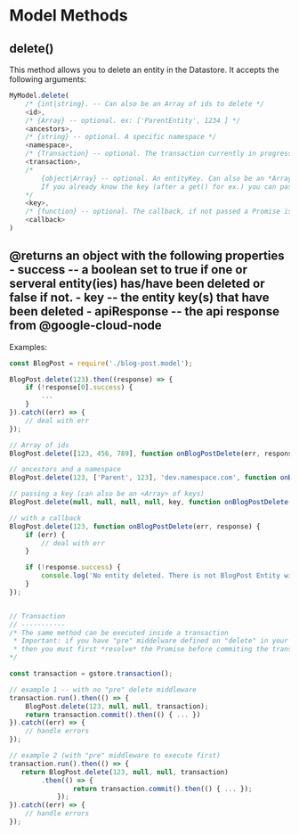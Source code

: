 # Model Methods

## delete()

This method allows you to delete an entity in the Datastore. It accepts the following arguments:

```js
MyModel.delete(
    /* {int|string}. -- Can also be an Array of ids to delete */
    <id>,
    /* {Array} -- optional. ex: ['ParentEntity', 1234 ] */
    <ancestors>,
    /* {string} -- optional. A specific namespace */
    <namespace>,
    /* {Transaction} -- optional. The transaction currently in progress */
    <transaction>,
    /*
        {object|Array} -- optional. An entityKey. Can also be an *Array* of keys.
        If you already know the key (after a get() for ex.) you can pass it here.
    */
    <key>,
    /* {function} -- optional. The callback, if not passed a Promise is returned */
    <callback>
)
```

**@returns** an object with the following properties
    - success -- a boolean set to true if one or serveral entity(ies) has/have been deleted or false if not.
    - key -- the entity key(s) that have been deleted
    - apiResponse -- the api response from @google-cloud-node
---

Examples:

```js
const BlogPost = require('./blog-post.model');

BlogPost.delete(123).then((response) => {
    if (!response[0].success) {
        ...
    }
}).catch((err) => {
    // deal with err
});

// Array of ids
BlogPost.delete([123, 456, 789], function onBlogPostDelete(err, response) {...}

// ancestors and a namespace
BlogPost.delete(123, ['Parent', 123], 'dev.namespace.com', function onBlogPostDelete(err, response) {...}

// passing a key (can also be an <Array> of keys)
BlogPost.delete(null, null, null, null, key, function onBlogPostDelete(err, response) {...}

// with a callback
BlogPost.delete(123, function onBlogPostDelete(err, response) {
    if (err) {
        // deal with err
    }

    if (!response.success) {
        console.log('No entity deleted. There is not BlogPost Entity with the id provided');
    }
});


// Transaction
// -----------
/* The same method can be executed inside a transaction
 * Important: if you have "pre" middelware defined on "delete" in your schema,
 * then you must first *resolve* the Promise before commiting the transaction
*/

const transaction = gstore.transaction();

// example 1 -- with no "pre" delete middleware
transaction.run().then(() => {
    BlogPost.delete(123, null, null, transaction); 
    return transaction.commit().then(() { ... })
}).catch((err) => {
    // handle errors 
});

// example 2 (with "pre" middleware to execute first)
transaction.run().then(() => { 
   return BlogPost.delete(123, null, null, transaction)
   	    .then(() => {
                return transaction.commit().then(() { ... });
    	    });
}).catch((err) => {
    // handle errors 
});

```